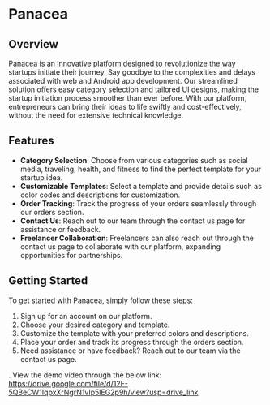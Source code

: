 # Panacea

## Overview
Panacea is an innovative platform designed to revolutionize the way startups initiate their journey. Say goodbye to the complexities and delays associated with web and Android app development. Our streamlined solution offers easy category selection and tailored UI designs, making the startup initiation process smoother than ever before. With our platform, entrepreneurs can bring their ideas to life swiftly and cost-effectively, without the need for extensive technical knowledge.

## Features
- **Category Selection**: Choose from various categories such as social media, traveling, health, and fitness to find the perfect template for your startup idea.
- **Customizable Templates**: Select a template and provide details such as color codes and descriptions for customization.
- **Order Tracking**: Track the progress of your orders seamlessly through our orders section.
- **Contact Us**: Reach out to our team through the contact us page for assistance or feedback.
- **Freelancer Collaboration**: Freelancers can also reach out through the contact us page to collaborate with our platform, expanding opportunities for partnerships.

## Getting Started
To get started with Panacea, simply follow these steps:

1. Sign up for an account on our platform.
2. Choose your desired category and template.
3. Customize the template with your preferred colors and descriptions.
4. Place your order and track its progress through the orders section.
5. Need assistance or have feedback? Reach out to our team via the contact us page.

.
View the demo video through the below link:
https://drive.google.com/file/d/12F-5QBeCW1IqpxXrNgrN1vIp5lEG2p9h/view?usp=drive_link
